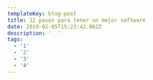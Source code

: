 ```yaml
---
templateKey: blog-post
title: 12 pasos para tener un mejor software
date: 2019-02-05T15:23:42.062Z
description: '  '
tags:
  - '1'
  - '2'
  - '3'
  - '4'
---
```

 
